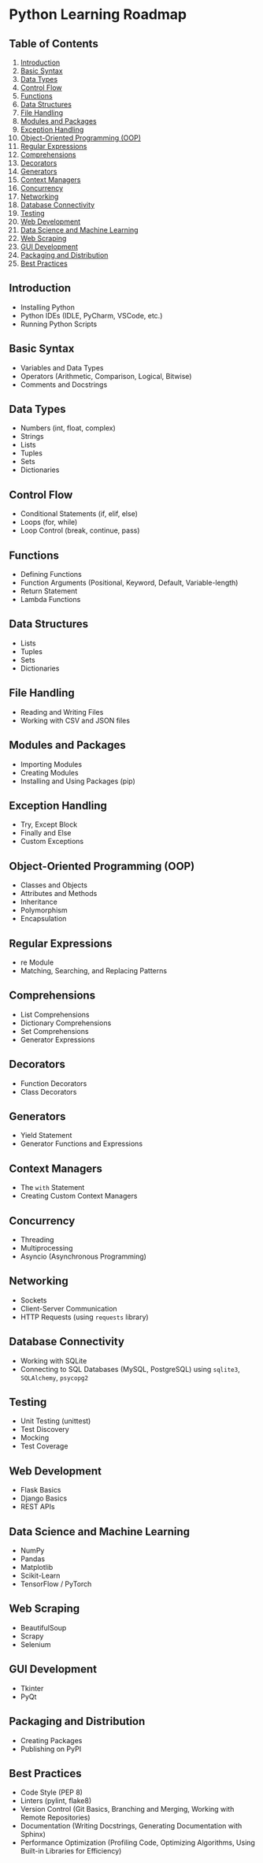 # Python Learning Roadmap

## Table of Contents
1. [Introduction](#introduction)
2. [Basic Syntax](#basic-syntax)
3. [Data Types](#data-types)
4. [Control Flow](#control-flow)
5. [Functions](#functions)
6. [Data Structures](#data-structures)
7. [File Handling](#file-handling)
8. [Modules and Packages](#modules-and-packages)
9. [Exception Handling](#exception-handling)
10. [Object-Oriented Programming (OOP)](#object-oriented-programming-oop)
11. [Regular Expressions](#regular-expressions)
12. [Comprehensions](#comprehensions)
13. [Decorators](#decorators)
14. [Generators](#generators)
15. [Context Managers](#context-managers)
16. [Concurrency](#concurrency)
17. [Networking](#networking)
18. [Database Connectivity](#database-connectivity)
19. [Testing](#testing)
20. [Web Development](#web-development)
21. [Data Science and Machine Learning](#data-science-and-machine-learning)
22. [Web Scraping](#web-scraping)
23. [GUI Development](#gui-development)
24. [Packaging and Distribution](#packaging-and-distribution)
25. [Best Practices](#best-practices)

## Introduction
- Installing Python
- Python IDEs (IDLE, PyCharm, VSCode, etc.)
- Running Python Scripts

## Basic Syntax
- Variables and Data Types
- Operators (Arithmetic, Comparison, Logical, Bitwise)
- Comments and Docstrings

## Data Types
- Numbers (int, float, complex)
- Strings
- Lists
- Tuples
- Sets
- Dictionaries

## Control Flow
- Conditional Statements (if, elif, else)
- Loops (for, while)
- Loop Control (break, continue, pass)

## Functions
- Defining Functions
- Function Arguments (Positional, Keyword, Default, Variable-length)
- Return Statement
- Lambda Functions

## Data Structures
- Lists
- Tuples
- Sets
- Dictionaries

## File Handling
- Reading and Writing Files
- Working with CSV and JSON files

## Modules and Packages
- Importing Modules
- Creating Modules
- Installing and Using Packages (pip)

## Exception Handling
- Try, Except Block
- Finally and Else
- Custom Exceptions

## Object-Oriented Programming (OOP)
- Classes and Objects
- Attributes and Methods
- Inheritance
- Polymorphism
- Encapsulation

## Regular Expressions
- re Module
- Matching, Searching, and Replacing Patterns

## Comprehensions
- List Comprehensions
- Dictionary Comprehensions
- Set Comprehensions
- Generator Expressions

## Decorators
- Function Decorators
- Class Decorators

## Generators
- Yield Statement
- Generator Functions and Expressions

## Context Managers
- The `with` Statement
- Creating Custom Context Managers

## Concurrency
- Threading
- Multiprocessing
- Asyncio (Asynchronous Programming)

## Networking
- Sockets
- Client-Server Communication
- HTTP Requests (using `requests` library)

## Database Connectivity
- Working with SQLite
- Connecting to SQL Databases (MySQL, PostgreSQL) using `sqlite3`, `SQLAlchemy`, `psycopg2`

## Testing
- Unit Testing (unittest)
- Test Discovery
- Mocking
- Test Coverage

## Web Development
- Flask Basics
- Django Basics
- REST APIs

## Data Science and Machine Learning
- NumPy
- Pandas
- Matplotlib
- Scikit-Learn
- TensorFlow / PyTorch

## Web Scraping
- BeautifulSoup
- Scrapy
- Selenium

## GUI Development
- Tkinter
- PyQt

## Packaging and Distribution
- Creating Packages
- Publishing on PyPI

## Best Practices
- Code Style (PEP 8)
- Linters (pylint, flake8)
- Version Control (Git Basics, Branching and Merging, Working with Remote Repositories)
- Documentation (Writing Docstrings, Generating Documentation with Sphinx)
- Performance Optimization (Profiling Code, Optimizing Algorithms, Using Built-in Libraries for Efficiency)
